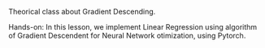 Theorical class about Gradient Descending.

Hands-on:
In this lesson, we implement Linear Regression using algorithm of Gradient Descendent for Neural Network otimization, using Pytorch.

